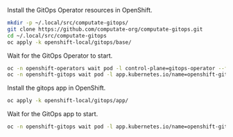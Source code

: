 
Install the GitOps Operator resources in OpenShift. 

```bash
mkdir -p ~/.local/src/computate-gitops/
git clone https://github.com/computate-org/computate-gitops.git
cd ~/.local/src/computate-gitops
oc apply -k openshift-local/gitops/base/
```

Wait for the GitOps Operator to start. 

```bash
oc -n openshift-operators wait pod -l control-plane=gitops-operator --for=condition=Ready --timeout=5m
oc -n openshift-gitops wait pod -l app.kubernetes.io/name=openshift-gitops-application-controller --for=condition=Ready --timeout=5m
```

Install the gitops app in OpenShift. 

```bash
oc apply -k openshift-local/gitops/app/
```

Wait for the GitOps app to start. 

```bash
oc -n openshift-gitops wait pod -l app.kubernetes.io/name=openshift-gitops-server --for=condition=Ready --timeout=5m
```

